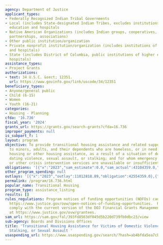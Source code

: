 ```yaml
---
agency: Department of Justice
applicant_types:
- Federally Recognized Indian Tribal Governments
- Local (includes State-designated Indian Tribes, excludes institutions of higher
  education and hospitals
- Native American Organizations (includes Indian groups, cooperatives, corporations,
  partnerships, associations)
- Other public institution/organization
- Private nonprofit institution/organization (includes institutions of higher education
  and hospitals)
- State (includes District of Columbia, public institutions of higher education and
  hospitals)
assistance_types:
- Project Grants
authorizations:
- text: 34 U.S.C. &sect; 12351.
  url: https://www.govinfo.gov/link/uscode/34/12351
beneficiary_types:
- Anyone/general public
- Child (6-15)
- Women
- Youth (16-21)
categories:
- Housing - Planning
cfda: '16.736'
fiscal_year: '2024'
grants_url: https://grants.gov/search-grants?cfda=16.736
improper_payments: null
is_subpart_f: 1
layout: program
objective: To provide transitional housing assistance and related support services
  to minors, adults, and their dependents who are homeless, or in need of transitional
  housing or other housing assistance, as a result of a situation of domestic violence,
  dating violence, sexual assault, or stalking; and for whom emergency shelter services
  or other crisis intervention services are unavailable or insufficient.
obligations: '[{"x":"2023","sam_estimate":0.0,"sam_actual":43104359.0,"usa_spending_actual":41796929.86},{"x":"2024","sam_estimate":0.0,"sam_actual":41641633.0,"usa_spending_actual":40992708.49},{"x":"2025","sam_estimate":0.0,"sam_actual":41641633.0,"usa_spending_actual":-85787.51}]'
other_program_spending: null
outlays: '[{"x":"2023","outlay":11012818.89,"obligation":42554359.0},{"x":"2024","outlay":1300529.77,"obligation":41521129.72},{"x":"2025","outlay":0.0,"obligation":0.0}]'
permalink: /program/16.736.html
popular_name: Transitional Housing
program_type: assistance_listing
results: []
rules_regulations: Program notices of funding opportunities (NOFOs) can be found at
  https://www.justice.gov/ovw/open-notices-of-funding-opportunities.  Recipients must
  comply with the current version of the DOJ Financial Grants Management Guide found
  at https://www.justice.gov/ovw/grantees.
sam_url: https://sam.gov/fal/393fd8563df045d5b220d739fb0dbc23/view
sub-agency: Boards and Divisions Offices
title: 'Transitional Housing Assistance for Victims of Domestic Violence, Dating Violence,
  Stalking, or Sexual Assault '
usaspending_url: https://www.usaspending.gov/search/?hash=ab4bfda5ea7cb2d7dabeed77d363d984
---
```

